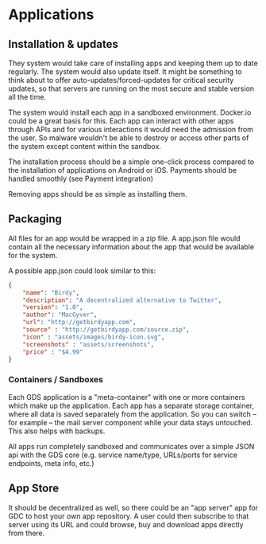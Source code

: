 # Applications

## Installation & updates

They system would take care of installing apps and keeping them up to date regularly. The system would also update itself. It might be something to think about to offer auto-updates/forced-updates for critical security updates, so that servers are running on the most secure and stable version all the time. 

The system would install each app in a sandboxed environment. Docker.io could be a great basis for this. Each app can interact with other apps through APIs and for various interactions it would need the admission from the user. So malware wouldn't be able to destroy or access other parts of the system except content within the sandbox. 

The installation process should be a simple one-click process compared to the installation of applications on Android or iOS. Payments should be handled smoothly (see Payment integration)

Removing apps should be as simple as installing them.

## Packaging

All files for an app would be wrapped in a zip file. A app.json file would contain all the necessary information about the app that would be available for the system. 

A possible app.json could look similar to this: 

```json
{
    "name": "Birdy",
    "description": "A decentralized alternative to Twitter",
    "version": "1.0",
    "author": "MacGyver",
    "url": "http://getbirdyapp.com",
    "source" : "http://getbirdyapp.com/source.zip",
    "icon" : "assets/images/birdy-icon.svg",
    "screenshots" : "assets/screenshots",
    "price" : "$4.99"
}
```

### Containers / Sandboxes

Each GDS application is a "meta-container" with one or more containers which make up the application. Each app has a separate storage container, where all data is saved separately from the application. So you can switch – for example – the mail server component while your data stays untouched. This also helps with backups.

All apps run completely sandboxed and communicates over a simple JSON api with the GDS core (e.g. service name/type, URLs/ports for service endpoints, meta info, etc.)

## App Store

It should be decentralized as well, so there could be an "app server" app for GDC to host your own app repository. A user could then subscribe to that server using its URL and could browse, buy and download apps directly from there.
